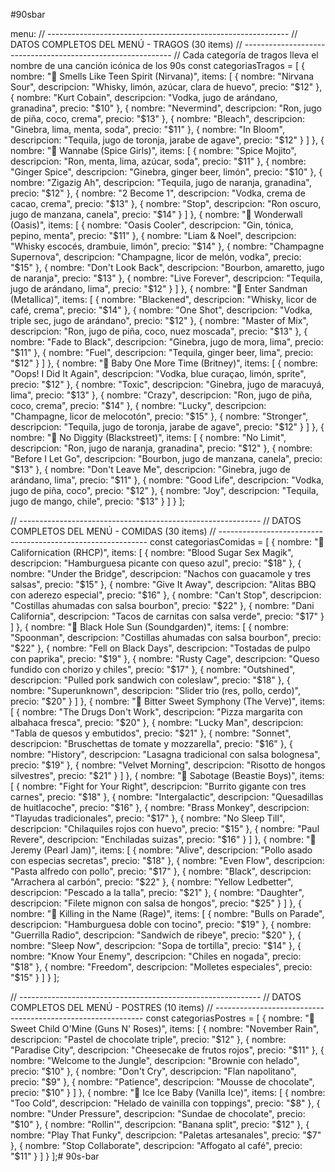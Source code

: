 #90sbar


menu:  // ------------------------------------------------------------
  // DATOS COMPLETOS DEL MENÚ - TRAGOS (30 items)
  // ------------------------------------------------------------
  // Cada categoría de tragos lleva el nombre de una canción icónica de los 90s
  const categoriasTragos = [
    {
      nombre: "🎸 Smells Like Teen Spirit (Nirvana)",
      items: [
        { nombre: "Nirvana Sour", descripcion: "Whisky, limón, azúcar, clara de huevo", precio: "$12" },
        { nombre: "Kurt Cobain", descripcion: "Vodka, jugo de arándano, granadina", precio: "$10" },
        { nombre: "Nevermind", descripcion: "Ron, jugo de piña, coco, crema", precio: "$13" },
        { nombre: "Bleach", descripcion: "Ginebra, lima, menta, soda", precio: "$11" },
        { nombre: "In Bloom", descripcion: "Tequila, jugo de toronja, jarabe de agave", precio: "$12" }
      ]
    },
    {
      nombre: "🎤 Wannabe (Spice Girls)",
      items: [
        { nombre: "Spice Mojito", descripcion: "Ron, menta, lima, azúcar, soda", precio: "$11" },
        { nombre: "Ginger Spice", descripcion: "Ginebra, ginger beer, limón", precio: "$10" },
        { nombre: "Zigazig Ah", descripcion: "Tequila, jugo de naranja, granadina", precio: "$12" },
        { nombre: "2 Become 1", descripcion: "Vodka, crema de cacao, crema", precio: "$13" },
        { nombre: "Stop", descripcion: "Ron oscuro, jugo de manzana, canela", precio: "$14" }
      ]
    },
    {
      nombre: "🎵 Wonderwall (Oasis)",
      items: [
        { nombre: "Oasis Cooler", descripcion: "Gin, tónica, pepino, menta", precio: "$11" },
        { nombre: "Liam & Noel", descripcion: "Whisky escocés, drambuie, limón", precio: "$14" },
        { nombre: "Champagne Supernova", descripcion: "Champagne, licor de melón, vodka", precio: "$15" },
        { nombre: "Don't Look Back", descripcion: "Bourbon, amaretto, jugo de naranja", precio: "$13" },
        { nombre: "Live Forever", descripcion: "Tequila, jugo de arándano, lima", precio: "$12" }
      ]
    },
    {
      nombre: "🤘 Enter Sandman (Metallica)",
      items: [
        { nombre: "Blackened", descripcion: "Whisky, licor de café, crema", precio: "$14" },
        { nombre: "One Shot", descripcion: "Vodka, triple sec, jugo de arándano", precio: "$12" },
        { nombre: "Master of Mix", descripcion: "Ron, jugo de piña, coco, nuez moscada", precio: "$13" },
        { nombre: "Fade to Black", descripcion: "Ginebra, jugo de mora, lima", precio: "$11" },
        { nombre: "Fuel", descripcion: "Tequila, ginger beer, lima", precio: "$12" }
      ]
    },
    {
      nombre: "🎤 Baby One More Time (Britney)",
      items: [
        { nombre: "Oops! I Did It Again", descripcion: "Vodka, blue curaçao, limón, sprite", precio: "$12" },
        { nombre: "Toxic", descripcion: "Ginebra, jugo de maracuyá, lima", precio: "$13" },
        { nombre: "Crazy", descripcion: "Ron, jugo de piña, coco, crema", precio: "$14" },
        { nombre: "Lucky", descripcion: "Champagne, licor de melocotón", precio: "$15" },
        { nombre: "Stronger", descripcion: "Tequila, jugo de toronja, jarabe de agave", precio: "$12" }
      ]
    },
    {
      nombre: "🎵 No Diggity (Blackstreet)",
      items: [
        { nombre: "No Limit", descripcion: "Ron, jugo de naranja, granadina", precio: "$12" },
        { nombre: "Before I Let Go", descripcion: "Bourbon, jugo de manzana, canela", precio: "$13" },
        { nombre: "Don't Leave Me", descripcion: "Ginebra, jugo de arándano, lima", precio: "$11" },
        { nombre: "Good Life", descripcion: "Vodka, jugo de piña, coco", precio: "$12" },
        { nombre: "Joy", descripcion: "Tequila, jugo de mango, chile", precio: "$13" }
      ]
    }
  ];

  // ------------------------------------------------------------
  // DATOS COMPLETOS DEL MENÚ - COMIDAS (30 items)
  // ------------------------------------------------------------
  const categoriasComidas = [
    {
      nombre: "🍔 Californication (RHCP)",
      items: [
        { nombre: "Blood Sugar Sex Magik", descripcion: "Hamburguesa picante con queso azul", precio: "$18" },
        { nombre: "Under the Bridge", descripcion: "Nachos con guacamole y tres salsas", precio: "$15" },
        { nombre: "Give It Away", descripcion: "Alitas BBQ con aderezo especial", precio: "$16" },
        { nombre: "Can't Stop", descripcion: "Costillas ahumadas con salsa bourbon", precio: "$22" },
        { nombre: "Dani California", descripcion: "Tacos de carnitas con salsa verde", precio: "$17" }
      ]
    },
    {
      nombre: "🍟 Black Hole Sun (Soundgarden)",
      items: [
        { nombre: "Spoonman", descripcion: "Costillas ahumadas con salsa bourbon", precio: "$22" },
        { nombre: "Fell on Black Days", descripcion: "Tostadas de pulpo con paprika", precio: "$19" },
        { nombre: "Rusty Cage", descripcion: "Queso fundido con chorizo y chiles", precio: "$17" },
        { nombre: "Outshined", descripcion: "Pulled pork sandwich con coleslaw", precio: "$18" },
        { nombre: "Superunknown", descripcion: "Slider trio (res, pollo, cerdo)", precio: "$20" }
      ]
    },
    {
      nombre: "🍕 Bitter Sweet Symphony (The Verve)",
      items: [
        { nombre: "The Drugs Don't Work", descripcion: "Pizza margarita con albahaca fresca", precio: "$20" },
        { nombre: "Lucky Man", descripcion: "Tabla de quesos y embutidos", precio: "$21" },
        { nombre: "Sonnet", descripcion: "Bruschettas de tomate y mozzarella", precio: "$16" },
        { nombre: "History", descripcion: "Lasagna tradicional con salsa bolognesa", precio: "$19" },
        { nombre: "Velvet Morning", descripcion: "Risotto de hongos silvestres", precio: "$21" }
      ]
    },
    {
      nombre: "🌮 Sabotage (Beastie Boys)",
      items: [
        { nombre: "Fight for Your Right", descripcion: "Burrito gigante con tres carnes", precio: "$18" },
        { nombre: "Intergalactic", descripcion: "Quesadillas de huitlacoche", precio: "$16" },
        { nombre: "Brass Monkey", descripcion: "Tlayudas tradicionales", precio: "$17" },
        { nombre: "No Sleep Till", descripcion: "Chilaquiles rojos con huevo", precio: "$15" },
        { nombre: "Paul Revere", descripcion: "Enchiladas suizas", precio: "$16" }
      ]
    },
    {
      nombre: "🍗 Jeremy (Pearl Jam)",
      items: [
        { nombre: "Alive", descripcion: "Pollo asado con especias secretas", precio: "$18" },
        { nombre: "Even Flow", descripcion: "Pasta alfredo con pollo", precio: "$17" },
        { nombre: "Black", descripcion: "Arrachera al carbón", precio: "$22" },
        { nombre: "Yellow Ledbetter", descripcion: "Pescado a la talla", precio: "$21" },
        { nombre: "Daughter", descripcion: "Filete mignon con salsa de hongos", precio: "$25" }
      ]
    },
    {
      nombre: "🌯 Killing in the Name (Rage)",
      items: [
        { nombre: "Bulls on Parade", descripcion: "Hamburguesa doble con tocino", precio: "$19" },
        { nombre: "Guerrilla Radio", descripcion: "Sandwich de ribeye", precio: "$20" },
        { nombre: "Sleep Now", descripcion: "Sopa de tortilla", precio: "$14" },
        { nombre: "Know Your Enemy", descripcion: "Chiles en nogada", precio: "$18" },
        { nombre: "Freedom", descripcion: "Molletes especiales", precio: "$15" }
      ]
    }
  ];

  // ------------------------------------------------------------
  // DATOS COMPLETOS DEL MENÚ - POSTRES (10 items)
  // ------------------------------------------------------------
  const categoriasPostres = [
    {
      nombre: "🍰 Sweet Child O'Mine (Guns N' Roses)",
      items: [
        { nombre: "November Rain", descripcion: "Pastel de chocolate triple", precio: "$12" },
        { nombre: "Paradise City", descripcion: "Cheesecake de frutos rojos", precio: "$11" },
        { nombre: "Welcome to the Jungle", descripcion: "Brownie con helado", precio: "$10" },
        { nombre: "Don't Cry", descripcion: "Flan napolitano", precio: "$9" },
        { nombre: "Patience", descripcion: "Mousse de chocolate", precio: "$10" }
      ]
    },
    {
      nombre: "🍨 Ice Ice Baby (Vanilla Ice)",
      items: [
        { nombre: "Too Cold", descripcion: "Helado de vainilla con toppings", precio: "$8" },
        { nombre: "Under Pressure", descripcion: "Sundae de chocolate", precio: "$10" },
        { nombre: "Rollin'", descripcion: "Banana split", precio: "$12" },
        { nombre: "Play That Funky", descripcion: "Paletas artesanales", precio: "$7" },
        { nombre: "Stop Collaborate", descripcion: "Affogato al café", precio: "$11" }
      ]
    }
  ];# 90s-bar
